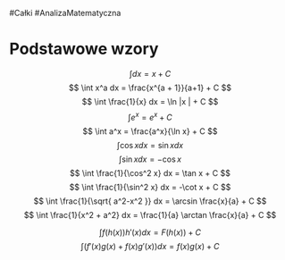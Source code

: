 #Całki #AnalizaMatematyczna
# Podstawowe wzory

$$
\int dx = x + C
$$
$$
\int x^a dx = \frac{x^{a + 1}}{a+1} + C
$$
$$
\int \frac{1}{x} dx = \ln |x | + C
$$
$$
\int e^x = e^x + C
$$
$$
\int a^x = \frac{a^x}{\ln x} + C
$$
$$
\int \cos x dx = \sin x dx
$$
$$
\int \sin x dx = -\cos x
$$
$$
\int \frac{1}{\cos^2 x} dx = \tan x + C
$$
$$
\int \frac{1}{\sin^2 x} dx = -\cot x + C
$$
$$
\int \frac{1}{\sqrt{ a^2-x^2 }} dx = \arcsin \frac{x}{a} + C
$$
$$
\int \frac{1}{x^2 + a^2} dx = \frac{1}{a} \arctan \frac{x}{a} + C
$$

$$
\int f(h(x)) h'(x) dx = F(h(x)) + C
$$
$$
\int (f'(x) g(x) + f(x)g'(x)) dx = f(x) g(x) + C
$$